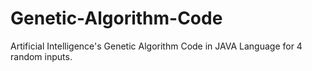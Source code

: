 # Genetic-Algorithm-Code
Artificial Intelligence's Genetic Algorithm Code in JAVA Language for 4 random inputs.
